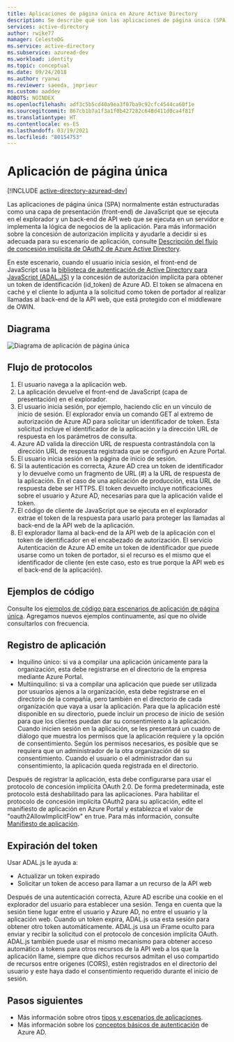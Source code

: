 ```yaml
---
title: Aplicaciones de página única en Azure Active Directory
description: Se describe qué son las aplicaciones de página única (SPA) y los conceptos básicos sobre el flujo de protocolos, el registro y la expiración de tokens en este tipo de aplicación.
services: active-directory
author: rwike77
manager: CelesteDG
ms.service: active-directory
ms.subservice: azuread-dev
ms.workload: identity
ms.topic: conceptual
ms.date: 09/24/2018
ms.author: ryanwi
ms.reviewer: saeeda, jmprieur
ms.custom: aaddev
ROBOTS: NOINDEX
ms.openlocfilehash: adf3c5b5cd40a9ea3f07ba9c92cfc4544ca60f1e
ms.sourcegitcommit: 867cb1b7a1f3a1f0b427282c648d411d0ca4f81f
ms.translationtype: HT
ms.contentlocale: es-ES
ms.lasthandoff: 03/19/2021
ms.locfileid: "80154753"
---
```

# <a name="single-page-applications"></a>Aplicación de página única

[!INCLUDE [active-directory-azuread-dev](../../../includes/active-directory-azuread-dev.md)]

Las aplicaciones de página única (SPA) normalmente están estructuradas como una capa de presentación (front-end) de JavaScript que se ejecuta en el explorador y un back-end de API web que se ejecuta en un servidor e implementa la lógica de negocios de la aplicación. Para más información sobre la concesión de autorización implícita y ayudarle a decidir si es adecuada para su escenario de aplicación, consulte [Descripción del flujo de concesión implícita de OAuth2 de Azure Active Directory](v1-oauth2-implicit-grant-flow.md).

En este escenario, cuando el usuario inicia sesión, el front-end de JavaScript usa la [biblioteca de autenticación de Active Directory para JavaScript (ADAL.JS)](https://github.com/AzureAD/azure-activedirectory-library-for-js) y la concesión de autorización implícita para obtener un token de identificación (id_token) de Azure AD. El token se almacena en caché y el cliente lo adjunta a la solicitud como token de portador al realizar llamadas al back-end de la API web, que está protegido con el middleware de OWIN.

## <a name="diagram"></a>Diagrama

![Diagrama de aplicación de página única](./media/authentication-scenarios/single-page-app.png)

## <a name="protocol-flow"></a>Flujo de protocolos

1. El usuario navega a la aplicación web.
1. La aplicación devuelve el front-end de JavaScript (capa de presentación) en el explorador.
1. El usuario inicia sesión, por ejemplo, haciendo clic en un vínculo de inicio de sesión. El explorador envía un comando GET al extremo de autorización de Azure AD para solicitar un identificador de token. Esta solicitud incluye el identificador de la aplicación y la dirección URL de respuesta en los parámetros de consulta.
1. Azure AD valida la dirección URL de respuesta contrastándola con la dirección URL de respuesta registrada que se configuró en Azure Portal.
1. El usuario inicia sesión en la página de inicio de sesión.
1. Si la autenticación es correcta, Azure AD crea un token de identificador y lo devuelve como un fragmento de URL (#) a la URL de respuesta de la aplicación. En el caso de una aplicación de producción, esta URL de respuesta debe ser HTTPS. El token devuelto incluye notificaciones sobre el usuario y Azure AD, necesarias para que la aplicación valide el token.
1. El código de cliente de JavaScript que se ejecuta en el explorador extrae el token de la respuesta para usarlo para proteger las llamadas al back-end de la API web de la aplicación.
1. El explorador llama al back-end de la API web de la aplicación con el token de identificador en el encabezado de autorización. El servicio Autenticación de Azure AD emite un token de identificador que puede usarse como un token de portador, si el recurso es el mismo que el identificador de cliente (en este caso, esto es true porque la API web es el back-end de la aplicación).

## <a name="code-samples"></a>Ejemplos de código

Consulte los [ejemplos de código para escenarios de aplicación de página única](sample-v1-code.md#single-page-applications). Agregamos nuevos ejemplos continuamente, así que no olvide consultarlos con frecuencia.

## <a name="app-registration"></a>Registro de aplicación

* Inquilino único: si va a compilar una aplicación únicamente para la organización, esta debe registrarse en el directorio de la empresa mediante Azure Portal.
* Multiinquilino: si va a compilar una aplicación que puede ser utilizada por usuarios ajenos a la organización, esta debe registrarse en el directorio de la compañía, pero también en el directorio de cada organización que vaya a usar la aplicación. Para que la aplicación esté disponible en su directorio, puede incluir un proceso de inicio de sesión para que los clientes puedan dar su consentimiento a la aplicación. Cuando inicien sesión en la aplicación, se les presentará un cuadro de diálogo que muestra los permisos que la aplicación requiere y la opción de consentimiento. Según los permisos necesarios, es posible que se requiera que un administrador de la otra organización dé su consentimiento. Cuando el usuario o el administrador dan su consentimiento, la aplicación queda registrada en el directorio.

Después de registrar la aplicación, esta debe configurarse para usar el protocolo de concesión implícita OAuth 2.0. De forma predeterminada, este protocolo está deshabilitado para las aplicaciones. Para habilitar el protocolo de concesión implícita OAuth2 para su aplicación, edite el manifiesto de aplicación en Azure Portal y establezca el valor de "oauth2AllowImplicitFlow" en true. Para más información, consulte [Manifiesto de aplicación](../develop/reference-app-manifest.md?toc=/azure/active-directory/azuread-dev/toc.json&bc=/azure/active-directory/azuread-dev/breadcrumb/toc.json).

## <a name="token-expiration"></a>Expiración del token

Usar ADAL.js le ayuda a:

* Actualizar un token expirado
* Solicitar un token de acceso para llamar a un recurso de la API web

Después de una autenticación correcta, Azure AD escribe una cookie en el explorador del usuario para establecer una sesión. Tenga en cuenta que la sesión tiene lugar entre el usuario y Azure AD, no entre el usuario y la aplicación web. Cuando un token expira, ADAL.js usa esta sesión para obtener otro token automáticamente. ADAL.js usa un iFrame oculto para enviar y recibir la solicitud con el protocolo de concesión implícita OAuth. ADAL.js también puede usar el mismo mecanismo para obtener acceso automático a tokens para otros recursos de la API web a los que la aplicación llame, siempre que dichos recursos admitan el uso compartido de recursos entre orígenes (CORS), estén registrados en el directorio del usuario y este haya dado el consentimiento requerido durante el inicio de sesión.

## <a name="next-steps"></a>Pasos siguientes

* Más información sobre otros [tipos y escenarios de aplicaciones](app-types.md).
* Más información sobre los [conceptos básicos de autenticación](v1-authentication-scenarios.md) de Azure AD.
